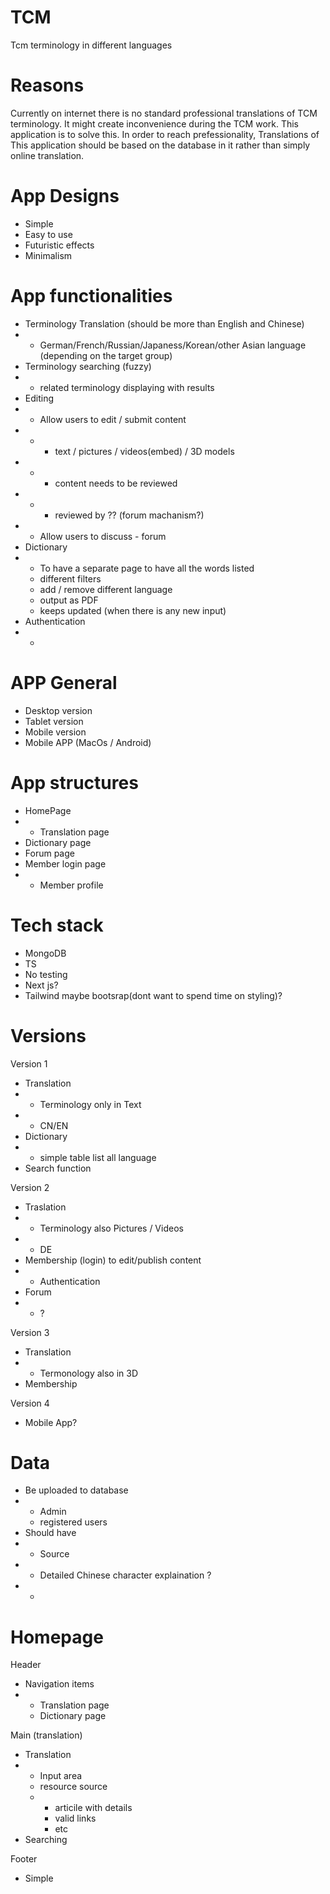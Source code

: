 # TCM 
Tcm terminology in different languages

# Reasons
Currently on internet there is no standard professional translations of TCM terminology. It might create inconvenience during the TCM work. This application is to solve this.
In order to reach prefessionality, 
Translations of This application should be based on the database in it rather than simply online translation.

# App Designs
- Simple
- Easy to use
- Futuristic effects
- Minimalism
  
# App functionalities
- Terminology Translation (should be more than English and Chinese)
- - German/French/Russian/Japaness/Korean/other Asian language (depending on the target group)
- Terminology searching (fuzzy)
- - related terminology displaying with results
- Editing
- - Allow users to edit / submit content
- - - text / pictures / videos(embed) / 3D models 
- - - content needs to be reviewed 
- - - reviewed by ?? (forum machanism?)
- - Allow users to discuss - forum
- Dictionary
- - To have a separate page to have all the words listed
  - different filters
  - add / remove different language
  - output as PDF
  - keeps updated (when there is any new input) 
- Authentication
- - 

# APP General
- Desktop version
- Tablet version
- Mobile version 
- Mobile APP (MacOs / Android)

# App structures
- HomePage
- - Translation page
- Dictionary page
- Forum page
- Member login page
- - Member profile 

# Tech stack
- MongoDB
- TS
- No testing
- Next js?
- Tailwind maybe bootsrap(dont want to spend time on styling)?

# Versions
Version 1
- Translation
- - Terminology only in Text
- - CN/EN
- Dictionary
- - simple table list all language
- Search function
    
Version 2 
- Traslation
- - Terminology also Pictures / Videos
- - DE
- Membership (login) to edit/publish content
- - Authentication
- Forum
- - ?
  
Version 3
- Translation
- - Termonology also in 3D
- Membership

Version 4
- Mobile App?

# Data 
- Be uploaded to database
- - Admin
  - registered users
- Should have
- - Source
- - Detailed Chinese character explaination ?
- - 
  
# Homepage
Header
- Navigation items
- - Translation page
  - Dictionary page
 
Main (translation)
- Translation
- - Input area
  - resource source
  - - articile with details
    - valid links
    - etc
- Searching

Footer
- Simple
